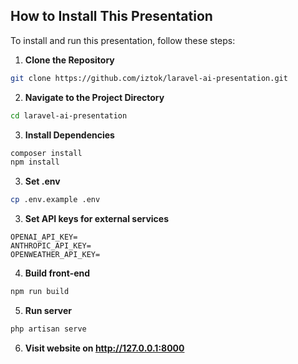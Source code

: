 ## How to Install This Presentation

To install and run this presentation, follow these steps:

1. **Clone the Repository**
```bash
git clone https://github.com/iztok/laravel-ai-presentation.git
```

2. **Navigate to the Project Directory**
```bash
cd laravel-ai-presentation
```

3. **Install Dependencies**
```bash
composer install
npm install
```

3. **Set .env**
```bash
cp .env.example .env
```

3. **Set API keys for external services**
```
OPENAI_API_KEY=
ANTHROPIC_API_KEY=
OPENWEATHER_API_KEY=
```

4. **Build front-end**
```bash
npm run build
```

5. **Run server**
```bash
php artisan serve
```

6. **Visit website on http://127.0.0.1:8000**
